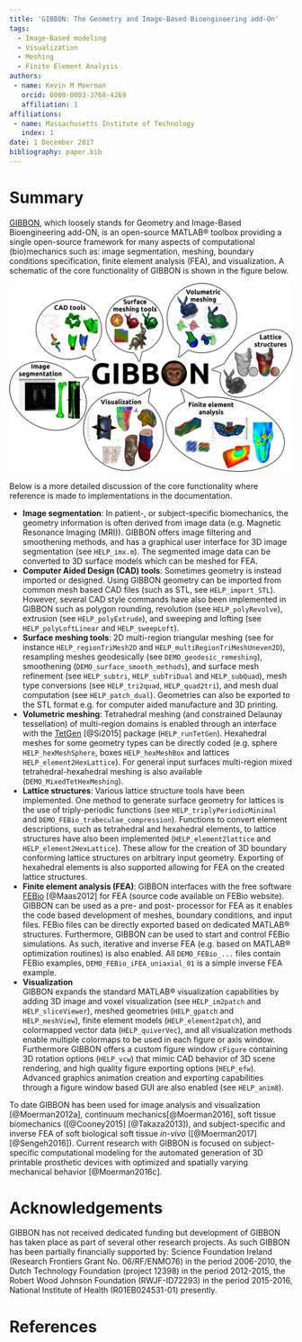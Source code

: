 ```yaml
---
title: 'GIBBON: The Geometry and Image-Based Bioengineering add-On'
tags:
  - Image-Based modeling
  - Visualization
  - Meshing
  - Finite Element Analysis
authors:
 - name: Kevin M Moerman
   orcid: 0000-0003-3768-4269
   affiliation: 1
affiliations:
 - name: Massachusetts Institute of Technology
   index: 1
date: 1 December 2017
bibliography: paper.bib
---
```


# Summary
[GIBBON](https://github.com/gibbonCode/GIBBON), which loosely stands for Geometry and Image-Based Bioengineering add-ON, is an open-source MATLAB® toolbox providing a single open-source framework for many aspects of computational (bio)mechanics such as: image segmentation, meshing, boundary conditions specification, finite element analysis (FEA), and visualization. A schematic of the core functionality of GIBBON is shown in the figure below.

![A Graphical summary of the GIBBON toolbox](GIBBON_overview.png)

Below is a more detailed discussion of the core functionality where reference is made to implementations in the documentation.

* **Image segmentation**: In patient-, or subject-specific biomechanics, the geometry information is often derived from image data (e.g. Magnetic Resonance Imaging (MRI)). GIBBON offers image filtering and smoothening methods, and has a graphical user interface for 3D image segmentation (see `HELP_imx.m`). The segmented image data can be converted to 3D surface models which can be meshed for FEA.
* **Computer Aided Design (CAD) tools**: Sometimes geometry is instead imported or designed. Using GIBBON geometry can be imported from common mesh based CAD files (such as STL, see `HELP_import_STL`). However, several CAD style commands have also been implemented in GIBBON such as polygon rounding, revolution (see `HELP_polyRevolve`), extrusion (see `HELP_polyExtrude`), and sweeping and lofting (see `HELP_polyLoftLinear` and `HELP_sweepLoft`).
* **Surface meshing tools**: 2D multi-region triangular meshing (see for instance `HELP_regionTriMesh2D` and `HELP_multiRegionTriMeshUneven2D`), resampling meshes geodesically (see `DEMO_geodesic_remeshing`), smoothening (`DEMO_surface_smooth_methods`), and surface mesh refinement (see `HELP_subtri`, `HELP_subTriDual` and `HELP_subQuad`), mesh type conversions (see `HELP_tri2quad`, `HELP_quad2tri`), and mesh dual computation (see `HELP_patch_dual`). Geometries can also be exported to the STL format e.g. for computer aided manufacture and 3D printing.
* **Volumetric meshing**: Tetrahedral meshing (and constrained Delaunay tessellation) of multi-region domains is enabled through an interface with the [TetGen](http://wias-berlin.de/software/tetgen/) [@Si2015] package (`HELP_runTetGen`). Hexahedral meshes for some geometry types can be directly coded (e.g. sphere `HELP_hexMeshSphere`, boxes `HELP_hexMeshBox` and lattices `HELP_element2HexLattice`). For general input surfaces multi-region mixed tetrahedral-hexahedral meshing is also available (`DEMO_MixedTetHexMeshing`).
* **Lattice structures**: Various lattice structure tools have been implemented. One method to generate surface geometry for lattices is the use of triply-periodic functions (see `HELP_triplyPeriodicMinimal` and `DEMO_FEBio_trabeculae_compression`). Functions to convert element descriptions, such as tetrahedral and hexahedral elements, to lattice structures have also been implemented (`HELP_element2lattice` and `HELP_element2HexLattice`). These allow for the creation of 3D boundary conforming lattice structures on arbitrary input geometry. Exporting of hexahedral elements is also supported allowing for FEA on the created lattice structures.
* **Finite element analysis (FEA)**: GIBBON interfaces with the free software [FEBio](http://febio.org/) [@Maas2012] for FEA (source code available on FEBio website). GIBBON can be used as a pre- and post- processor for FEA as it enables the code based development of meshes, boundary conditions, and input files. FEBio files can be directly exported based on dedicated MATLAB® structures. Furthermore, GIBBON can be used to start and control FEBio simulations. As such, iterative and inverse FEA (e.g. based on MATLAB® optimization routines) is also enabled. All `DEMO_FEBio_...` files contain FEBio examples, `DEMO_FEBio_iFEA_uniaxial_01` is a simple inverse FEA example.
* **Visualization**  
GIBBON expands the standard MATLAB® visualization capabilities by adding 3D image and voxel visualization (see `HELP_im2patch` and `HELP_sliceViewer`), meshed geometries (`HELP_gpatch` and `HELP_meshView`), finite element models (`HELP_element2patch`), and colormapped vector data (`HELP_quiverVec`), and all visualization methods enable multiple colormaps to be used in each figure or axis window. Furthermore GIBBON offers a custom figure window `cFigure` containing 3D rotation options (`HELP_vcw`) that mimic CAD behavior of 3D scene rendering, and high quality figure exporting options (`HELP_efw`). Advanced graphics animation creation and exporting capabilities through a figure window based GUI are also enabled (see `HELP_anim8`).

To date GIBBON has been used for image analysis and visualization [@Moerman2012a], continuum mechanics[@Moerman2016], soft tissue biomechanics ([@Cooney2015] [@Takaza2013]), and subject-specific and inverse FEA of soft biological soft tissue _in-vivo_ ([@Moerman2017] [@Sengeh2016]). Current research with GIBBON is focused on subject-specific computational modeling for the automated generation of 3D printable prosthetic devices with optimized and spatially varying mechanical behavior [@Moerman2016c].

# Acknowledgements
GIBBON has not received dedicated funding but development of GIBBON has taken place as part of several other research projects. As such GIBBON has been partially financially supported by: Science Foundation Ireland (Research Frontiers Grant No. 06/RF/ENMO76) in the period 2006-2010, the Dutch Technology Foundation (project 12398) in the period 2012-2015, the Robert Wood Johnson Foundation (RWJF-ID72293) in the period 2015-2016, National Institute of Health (R01EB024531-01) presently.

# References
